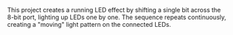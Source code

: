 This project creates a running LED effect by shifting a single bit across the 8-bit port, lighting up LEDs one by one. The sequence repeats continuously, creating a "moving" light pattern on the connected LEDs.
